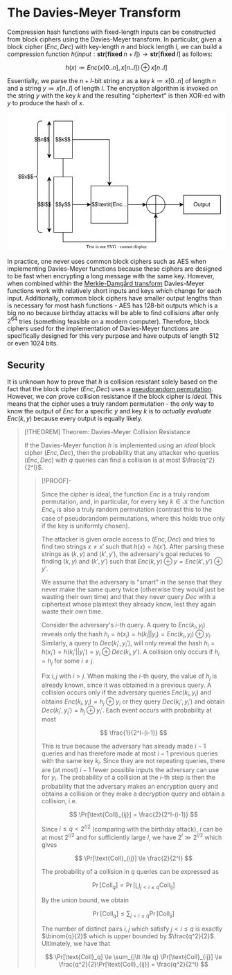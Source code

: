 # The Davies-Meyer Transform

Compression hash functions with fixed-length inputs can be constructed from block ciphers using the Davies-Meyer transform. In particular, given a block cipher $(\textit{Enc}, \textit{Dec})$ with key-length $n$ and block length $l$, we can build a compression function $h(\textit{input}:\textbf{str}[\textbf{fixed }n+l])\to \textbf{str}[\textbf{fixed }l]$ as follows: 

$$
h(x) \coloneqq \textit{Enc}(x[0..n], x[n..l]) \oplus x[n..l]
$$ 

Essentially, we parse the $n+l$-bit string $x$ as a key $k \coloneqq x[0..n]$ of length $n$ and a string $y \coloneqq x[n..l]$ of length $l$. The encryption algorithm is invoked on the string $y$ with the key $k$ and the resulting "ciphertext" is then XOR-ed with $y$ to produce the hash of $x$.

![](Resources/Images/Davies-Meyer%20Function.svg)

In practice, one never uses common block ciphers such as AES when implementing Davies-Meyer functions because these ciphers are designed to be fast when encrypting a long message with the same key. However, when combined within the [Merkle-Damgård transform](Merkle-Damgård%20Transform.md) Davies-Meyer functions work with relatively short inputs and keys which change for each input. Additionally, common block ciphers have smaller output lengths than is necessary for most hash functions - AES has 128-bit outputs which is a big no no because birthday attacks will be able to find collisions after only $2^{64}$ tries (something feasible on a modern computer). Therefore, block ciphers used for the implementation of Davies-Meyer functions are specifically designed for this very purpose and have outputs of length 512 or even 1024 bits.

## Security

It is unknown how to prove that $h$ is collision resistant solely based on the fact that the block cipher $(\textit{Enc}, \textit{Dec})$ uses a [pseudorandom permutation](../Primitives/Pseudorandom%20Permutations%20(PRPs).md). However, we *can* prove collision resistance if the block cipher is *ideal*. This means that the cipher uses a truly random permutation - the *only* way to know the output of $\textit{Enc}$ for a specific $y$ and key $k$ is to *actually evaluate* $\textit{Enc}(k, y)$ because every output is equally likely.

>[!THEOREM] Theorem: Davies-Meyer Collision Resistance
>
>If the Davies-Meyer function $h$ is implemented using an *ideal* block cipher $(\textit{Enc}, \textit{Dec})$, then the probability that any attacker who queries $(\textit{Enc}, \textit{Dec})$ with $q$ queries can find a collision is at most $\frac{q^2}{2^l}$.
>
>>[!PROOF]-
>>
>>Since the cipher is ideal, the function $\textit{Enc}$ is a truly random permutation, and, in particular, for every key $k \in \mathcal{K}$ the function $\textit{Enc}_k$ is also a truly random permutation (contrast this to the case of pseudorandom permutations, where this holds true only if the key is uniformly chosen). 
>>
>>The attacker is given oracle access to $(\textit{Enc}, \textit{Dec})$ and tries to find two strings $x \ne x'$ such that $h(x) = h(x')$. After parsing these strings as $(k, y)$ and $(k', y')$, the adversary's goal reduces to finding $(k, y)$ and $(k', y')$ such that $\textit{Enc}(k, y) \oplus y = \textit{Enc}(k', y') \oplus y'$.
>>
>>We assume that the adversary is "smart" in the sense that they never make the same query twice (otherwise they would just be wasting their own time) and that they never query $\textit{Dec}$ with a ciphertext whose plaintext they already know, lest they again waste their own time.
>>
>>Consider the adversary's $i$-th query. A query to $\textit{Enc}(k_i, y_i)$ reveals only the hash $h_i = h(x_i) = h(k_i||y_i) = \textit{Enc}(k_i, y_i) \oplus y_i$. Similarly, a query to $\textit{Dec}(k_i', y_i')$, will only reveal the hash $h_i = h(x_i') = h(k_i'||y_i') = y_i \oplus \textit{Dec}(k_i, y')$. A collision only occurs if $h_i = h_j$ for some $i \ne j$.
>>
>>Fix $i, j$ with $i \gt j$. When making the $i$-th query, the value of $h_j$ is already known, since it was obtained in a previous query. A collision occurs only if the adversary queries $\textit{Enc}(k_i, y_i)$ and obtains $\textit{Enc}(k_i, y_i) = h_j \oplus y_i$ or they query $\textit{Dec}(k_i', y_i')$ and obtain $\textit{Dec}(k_i', y_i') = h_j \oplus y_i'$. Each event occurs with probability at most
>>
>>$$
>>\frac{1}{2^l-(i-1)}
>>$$
>>
>>This is true because the adversary has already made $i-1$ queries and has therefore made at most $i-1$ previous queries with the same key $k_i$. Since they are not repeating queries, there are (at most) $i-1$ fewer possible inputs the adversary can use for $y_i$. The probability of a collision at the $i$-th step is then the probability that the adversary makes an encryption query and obtains a collision or they make a decryption query and obtain a collision, i.e.
>>
>>$$
>>\Pr[\text{Coll}_{ij}] = \frac{2}{2^l-(i-1)}
>>$$
>>
>>Since $i \le q \lt 2^{l/2}$ (comparing with the birthday attack), $i$ can be at most $2^{l/2}$ and for sufficiently large $l$, we have $2^l \gg 2^{l/2}$ which gives
>>
>>$$
>>\Pr[\text{Coll}_{ij}] \le \frac{2}{2^l}
>>$$
>>
>>The probability of a collision in $q$ queries can be expressed as
>>
>>$$
>>\Pr[\text{Coll}_q] = \Pr\left[\bigcup_{j \lt i \le q} \text{Coll}_{ij}\right]
>>$$
>>
>>By the union bound, we obtain
>>
>>$$
>>\Pr[\text{Coll}_q] \le \sum_{j\lt i\le q} \Pr[\text{Coll}_{ij}]
>>$$
>>
>>The number of distinct pairs $i,j$ which satisfy $j \lt i \le q$ is exactly $\binom{q}{2}$ which is upper bounded by $\frac{q^2}{2}$. Ultimately, we have that
>>
>>$$
>>\Pr[\text{Coll}_q] \le \sum_{j\lt i\le q} \Pr[\text{Coll}_{ij}] \le \frac{q^2}{2}\Pr[\text{Coll}_{ij}] = \frac{q^2}{2^l}
>>$$
>>
>

